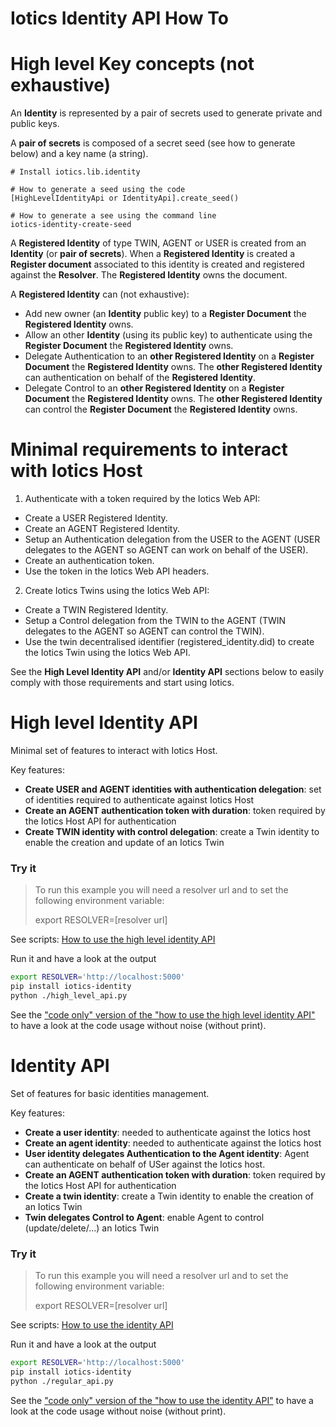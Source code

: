 Iotics Identity API How To
==========================

# High level Key concepts (not exhaustive)
An **Identity** is represented by a pair of secrets used to generate private and public keys.

A **pair of secrets** is composed of a secret seed (see how to generate below) and a key name (a string).
```
# Install iotics.lib.identity

# How to generate a seed using the code
[HighLevelIdentityApi or IdentityApi].create_seed()

# How to generate a see using the command line
iotics-identity-create-seed
```

A **Registered Identity** of type TWIN, AGENT or USER is created from an **Identity** (or **pair of secrets**).
When a **Registered Identity** is created a **Register document** associated to this identity is created and registered
 against the **Resolver**. The **Registered Identity** owns the document.

A **Registered Identity** can (not exhaustive):
- Add new owner (an **Identity** public key) to a **Register Document** the **Registered Identity** owns.
- Allow an other **Identity** (using its public key) to authenticate using the **Register Document** the **Registered Identity** owns.
- Delegate Authentication to an **other Registered Identity** on a **Register Document** the **Registered Identity** owns. The
**other Registered Identity** can authentication on behalf of the **Registered Identity**.
- Delegate Control to an **other Registered Identity** on a **Register Document** the **Registered Identity** owns. The
**other Registered Identity** can control the **Register Document** the **Registered Identity** owns.

# Minimal requirements to interact with Iotics Host

1. Authenticate with a token required by the Iotics Web API:
- Create a USER Registered Identity.
- Create an AGENT Registered Identity.
- Setup an Authentication delegation from the USER to the AGENT (USER delegates to the AGENT so AGENT can work on behalf of the USER).
- Create an authentication token.
- Use the token in the Iotics Web API headers.

2. Create Iotics Twins using the Iotics Web API:
- Create a TWIN Registered Identity.
- Setup a Control delegation from the TWIN to the AGENT (TWIN delegates to the AGENT so AGENT can control the TWIN).
- Use the twin decentralised identifier (registered_identity.did) to create the Iotics Twin using the Iotics Web API.

See the **High Level Identity API** and/or **Identity API** sections below to easily comply with those requirements and 
start using Iotics.

# High level Identity API

Minimal set of features to interact with Iotics Host. 

Key features:
- **Create USER and AGENT identities with authentication delegation**: set of identities required to authenticate against Iotics Host
- **Create an AGENT authentication token with duration**: token required by the Iotics Host API for authentication
- **Create TWIN identity with control delegation**: create a Twin identity to enable the creation and update of an Iotics Twin 

### Try it
> To run this example you will need a resolver url and to set the following environment variable:
>
> export RESOLVER=[resolver url]

See scripts: [How to use the high level identity API](./high_level_api.py)

Run it and have a look at the output
```bash
export RESOLVER='http://localhost:5000'
pip install iotics-identity
python ./high_level_api.py
```

See the ["code only" version of the "how to use the high level identity API"](./high_level_api_code_only.py) to
have a look at the code usage without noise (without print).


# Identity API

Set of features for basic identities management.

Key features:
- **Create a user identity**: needed to authenticate against the Iotics host
- **Create an agent identity**: needed to authenticate against the Iotics host
- **User identity delegates Authentication to the Agent identity**: Agent can authenticate on behalf of USer against the Iotics host.
- **Create an AGENT authentication token with duration**: token required by the Iotics Host API for authentication
- **Create a twin identity**: create a Twin identity to enable the creation of an Iotics Twin 
- **Twin delegates Control to Agent**: enable Agent to control (update/delete/...) an Iotics Twin


### Try it
> To run this example you will need a resolver url and to set the following environment variable:
>
> export RESOLVER=[resolver url]

See scripts: [How to use the identity API](./regular_api.py)

Run it and have a look at the output
```bash
export RESOLVER='http://localhost:5000'
pip install iotics-identity
python ./regular_api.py
```

See the ["code only" version of the "how to use the identity API"](./regular_api_code_only.py) to
have a look at the code usage without noise (without print).
